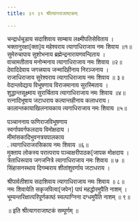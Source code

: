 ```yaml
---
title: ३१ ३१ श्रीत्यागराजाष्टकम्

---
```


 चन्द्रार्धचूडाय सदाशिवाय साम्बाय लक्ष्मीपतिसेविताय ।  
भक्तानुरक्षा[क्ता]य महेश्वराय त्यागाधिराजाय नमः शिवाय ॥१॥  
सुमेरुचापाय सुशोभनाय ब्रह्मेन्द्रनारायणवन्दिताय ।  
वाचामतीताय मनोन्मनाय त्यागाधिराजाय नमः शिवाय ॥२॥  
देवादिदेवाय जगत्त्रयाय जन्मादिहीनाय निरञ्जनाय ।  
राजाधिराजाय सुरेश्वराय त्यागाधिराजाय नमः शिवाय ॥ ३॥  
वेदान्तवेद्याय विभूषणाय विराजमानाय सुरस्मिताय ।  
शुद्धान्तसूक्ष्माय सुरार्चिताय त्यागाधिराजाय नमः शिवाय ॥४॥  
रत्नादिभूषाय जटाधराय कल्पान्तहीनाय कलाधराय।  
कालान्तकायाखिलनायकाय त्यगाधिराजाय नमः शिवाय ॥५॥  

पञ्चाननाय फणिराजविभूषणाय  
स्वर्गापवर्गफलदाय विमोक्षदाय ।  
मीमांसकादिभुवनत्रयपालकाय  
. त्यागाधिराजरसिकाय नमः शिवाय ॥६॥  
मुक्ताय लोकस्य परात्पराय पञ्चाक्षरीपाठक[जापक मोक्षदाय ।  
त्रेताधिरूपाय जगजनित्रे त्यागाधिराजाय नमः शिवाय ॥ ७ ॥  
सिंहासनस्थाय दिगम्बराय शीतांशुवर्णाय जटाधराय ।  

श्रीपार्वतीशाय सदाशिवाय त्यागाधिराजाय नमः शिवाय ॥ ८॥  
नमः शिवायेति सकृजपित्वा[जपेन] पापं महद्धोरमुपैति नाशम् ।  
भूम्यन्तरिक्षात्परिपूर्णकाष्ठं स्वल्पाग्निना दग्धमुपैति नाशम् ॥ ९॥  

॥ इति श्रीत्यागराजाष्टकं सम्पूर्णम् ॥  